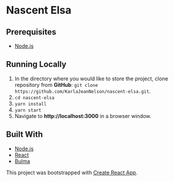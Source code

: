 # Nascent Elsa

## Prerequisites

- [Node.js](https://nodejs.org/en/)

## Running Locally

1. In the directory where you would like to store the project, clone repository from **GitHub**: `git clone https://github.com/KarlaJeanNelson/nascent-elsa.git`.
2. `cd nascent-elsa`
3. `yarn install`
4. `yarn start`
5. Navigate to **http://localhost:3000** in a browser window.

## Built With

- [Node.js](https://nodejs.org/en/)
- [React](https://reactjs.org/)
- [Bulma](https://bulma.io/)

This project was bootstrapped with [Create React App](https://github.com/facebook/create-react-app).